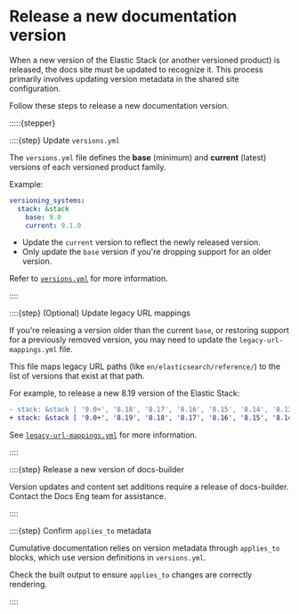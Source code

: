 # Release a new documentation version

When a new version of the Elastic Stack (or another versioned product) is released, the docs site must be updated to recognize it. This process primarily involves updating version metadata in the shared site configuration.

Follow these steps to release a new documentation version.

:::::{stepper}   

::::{step} Update `versions.yml`

The `versions.yml` file defines the **base** (minimum) and **current** (latest) versions of each versioned product family.

Example:

```yaml
versioning_systems:
  stack: &stack
    base: 9.0
    current: 9.1.0
```

- Update the `current` version to reflect the newly released version.
- Only update the `base` version if you're dropping support for an older version.

Refer to [`versions.yml`](../configure/site/versions.md) for more information.

::::

::::{step} (Optional) Update legacy URL mappings

If you're releasing a version older than the current `base`, or restoring support for a previously removed version, you may need to update the `legacy-url-mappings.yml` file.

This file maps legacy URL paths (like `en/elasticsearch/reference/`) to the list of versions that exist at that path.

For example, to release a new 8.19 version of the Elastic Stack:

```diff
- stack: &stack [ '9.0+', '8.18', '8.17', '8.16', '8.15', '8.14', '8.13', '8.12', '8.11', '8.10', '8.9', '8.8', '8.7', '8.6', '8.5', '8.4', '8.3', '8.2', '8.1', '8.0', '7.17' ]
+ stack: &stack [ '9.0+', '8.19', '8.18', '8.17', '8.16', '8.15', '8.14', '8.13', '8.12', '8.11', '8.10', '8.9', '8.8', '8.7', '8.6', '8.5', '8.4', '8.3', '8.2', '8.1', '8.0', '7.17' ]
```

See [`legacy-url-mappings.yml`](../configure/site/legacy-url-mappings.md) for more information.

::::

::::{step} Release a new version of docs-builder

Version updates and content set additions require a release of docs-builder.
Contact the Docs Eng team for assistance.

::::

::::{step} Confirm `applies_to` metadata

Cumulative documentation relies on version metadata through `applies_to` blocks, which use version definitions in `versions.yml`.

Check the built output to ensure `applies_to` changes are correctly rendering.

::::